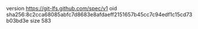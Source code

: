 version https://git-lfs.github.com/spec/v1
oid sha256:8c2cca68085abfc7d8683e8afdaeff2151657b45cc7c94edf1c15cd73b03bd3e
size 583
